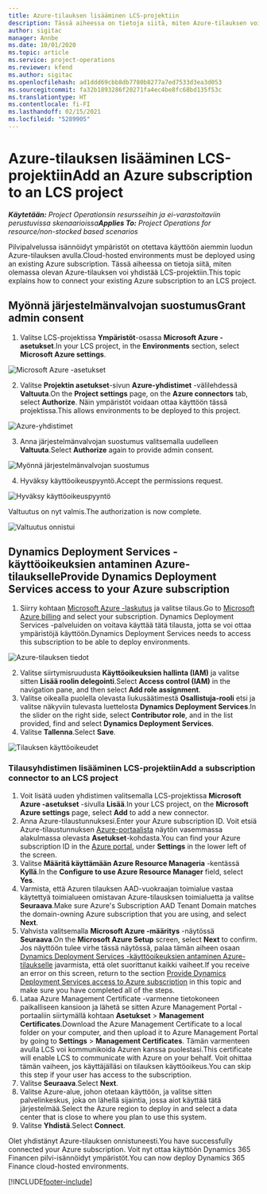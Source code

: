 ```yaml
---
title: Azure-tilauksen lisääminen LCS-projektiin
description: Tässä aiheessa on tietoja siitä, miten Azure-tilauksen voi yhdistää LCS-projektiin.
author: sigitac
manager: Annbe
ms.date: 10/01/2020
ms.topic: article
ms.service: project-operations
ms.reviewer: kfend
ms.author: sigitac
ms.openlocfilehash: ad1ddd69cbb8db7780b8277a7ed7533d3ea3d053
ms.sourcegitcommit: fa32b1893286f20271fa4ec4be8fc68bd135f53c
ms.translationtype: HT
ms.contentlocale: fi-FI
ms.lasthandoff: 02/15/2021
ms.locfileid: "5289905"
---
```

# <a name="add-an-azure-subscription-to-an-lcs-project"></a><span data-ttu-id="b762d-103">Azure-tilauksen lisääminen LCS-projektiin</span><span class="sxs-lookup"><span data-stu-id="b762d-103">Add an Azure subscription to an LCS project</span></span>

<span data-ttu-id="b762d-104">_**Käytetään:** Project Operationsin resursseihin ja ei-varastoitaviin perustuvissa skenaarioissa_</span><span class="sxs-lookup"><span data-stu-id="b762d-104">_**Applies To:** Project Operations for resource/non-stocked based scenarios_</span></span>

<span data-ttu-id="b762d-105">Pilvipalvelussa isännöidyt ympäristöt on otettava käyttöön aiemmin luodun Azure-tilauksen avulla.</span><span class="sxs-lookup"><span data-stu-id="b762d-105">Cloud-hosted environments must be deployed using an existing Azure subscription.</span></span> <span data-ttu-id="b762d-106">Tässä aiheessa on tietoja siitä, miten olemassa olevan Azure-tilauksen voi yhdistää LCS-projektiin.</span><span class="sxs-lookup"><span data-stu-id="b762d-106">This topic explains how to connect your existing Azure subscription to an LCS project.</span></span> 

## <a name="grant-admin-consent"></a><span data-ttu-id="b762d-107">Myönnä järjestelmänvalvojan suostumus</span><span class="sxs-lookup"><span data-stu-id="b762d-107">Grant admin consent</span></span>

1. <span data-ttu-id="b762d-108">Valitse LCS-projektissa **Ympäristöt**-osassa **Microsoft Azure -asetukset**.</span><span class="sxs-lookup"><span data-stu-id="b762d-108">In your LCS project, in the **Environments** section, select **Microsoft Azure settings**.</span></span>

![Microsoft Azure -asetukset](./media/1MicrosoftAzureSettings.png)

2. <span data-ttu-id="b762d-110">Valitse **Projektin asetukset**-sivun **Azure-yhdistimet** -välilehdessä **Valtuuta**.</span><span class="sxs-lookup"><span data-stu-id="b762d-110">On the **Project settings** page, on the **Azure connectors** tab, select **Authorize**.</span></span> <span data-ttu-id="b762d-111">Näin ympäristöt voidaan ottaa käyttöön tässä projektissa.</span><span class="sxs-lookup"><span data-stu-id="b762d-111">This allows environments to be deployed to this project.</span></span>

![Azure-yhdistimet](./media/2AzureConnectors.png)

3. <span data-ttu-id="b762d-113">Anna järjestelmänvalvojan suostumus valitsemalla uudelleen **Valtuuta**.</span><span class="sxs-lookup"><span data-stu-id="b762d-113">Select **Authorize** again to provide admin consent.</span></span>

![Myönnä järjestelmänvalvojan suostumus](./media/3GrantAdminConsent.png)

4. <span data-ttu-id="b762d-115">Hyväksy käyttöoikeuspyyntö.</span><span class="sxs-lookup"><span data-stu-id="b762d-115">Accept the permissions request.</span></span>

![Hyväksy käyttöoikeuspyyntö](./media/4AcceptPermissionRequest.png)

<span data-ttu-id="b762d-117">Valtuutus on nyt valmis.</span><span class="sxs-lookup"><span data-stu-id="b762d-117">The authorization is now complete.</span></span> 

![Valtuutus onnistui](./media/5AuthorizationComplete.png)

## <a name="provide-dynamics-deployment-services-access-to-your-azure-subscription"></a><a name="provide"></a><span data-ttu-id="b762d-119">Dynamics Deployment Services -käyttöoikeuksien antaminen Azure-tilaukselle</span><span class="sxs-lookup"><span data-stu-id="b762d-119">Provide Dynamics Deployment Services access to your Azure subscription</span></span>

1. <span data-ttu-id="b762d-120">Siirry kohtaan [Microsoft Azure -laskutus](https://portal.azure.com/#blade/Microsoft\_Azure\_Billing/SubscriptionsBlade) ja valitse tilaus.</span><span class="sxs-lookup"><span data-stu-id="b762d-120">Go to [Microsoft Azure billing](https://portal.azure.com/#blade/Microsoft\_Azure\_Billing/SubscriptionsBlade) and select your subscription.</span></span> <span data-ttu-id="b762d-121">Dynamics Deployment Services -palveluiden on voitava käyttää tätä tilausta, jotta se voi ottaa ympäristöjä käyttöön.</span><span class="sxs-lookup"><span data-stu-id="b762d-121">Dynamics Deployment Services needs to access this subscription to be able to deploy environments.</span></span>

![Azure-tilauksen tiedot](./media/6AzureSubscription.png)

2. <span data-ttu-id="b762d-123">Valitse siirtymisruudusta **Käyttöoikeuksien hallinta (IAM)** ja valitse sitten **Lisää roolin delegointi**.</span><span class="sxs-lookup"><span data-stu-id="b762d-123">Select **Access control (IAM)** in the navigation pane, and then select **Add role assignment**.</span></span>
3. <span data-ttu-id="b762d-124">Valitse oikealla puolella olevasta liukusäätimestä **Osallistuja-rooli**  etsi ja valitse näkyviin tulevasta luettelosta **Dynamics Deployment Services**.</span><span class="sxs-lookup"><span data-stu-id="b762d-124">In the slider on the right side, select **Contributor role**, and in the list provided, find and select **Dynamics Deployment Services**.</span></span> 
4. <span data-ttu-id="b762d-125">Valitse **Tallenna**.</span><span class="sxs-lookup"><span data-stu-id="b762d-125">Select **Save**.</span></span>

![Tilauksen käyttöoikeudet](./media/7SubscriptionAccess.png)

### <a name="add-a-subscription-connector-to-an-lcs-project"></a><span data-ttu-id="b762d-127">Tilausyhdistimen lisääminen LCS-projektiin</span><span class="sxs-lookup"><span data-stu-id="b762d-127">Add a subscription connector to an LCS project</span></span>

1. <span data-ttu-id="b762d-128">Voit lisätä uuden yhdistimen valitsemalla LCS-projektissa **Microsoft Azure -asetukset** -sivulla **Lisää**.</span><span class="sxs-lookup"><span data-stu-id="b762d-128">In your LCS project, on the **Microsoft Azure settings** page, select **Add** to add a new connector.</span></span>
2. <span data-ttu-id="b762d-129">Anna Azure-tilaustunnuksesi.</span><span class="sxs-lookup"><span data-stu-id="b762d-129">Enter your Azure subscription ID.</span></span> <span data-ttu-id="b762d-130">Voit etsiä Azure-tilaustunnuksen [Azure-portaalista](https://ms.portal.azure.com/) näytön vasemmassa alakulmassa olevasta **Asetukset**-kohdasta.</span><span class="sxs-lookup"><span data-stu-id="b762d-130">You can find your Azure subscription ID in the [Azure portal](https://ms.portal.azure.com/), under  **Settings**  in the lower left of the screen.</span></span>
3. <span data-ttu-id="b762d-131">Valitse **Määritä käyttämään Azure Resource Manageria** -kentässä **Kyllä**.</span><span class="sxs-lookup"><span data-stu-id="b762d-131">In the **Configure to use Azure Resource Manager** field, select **Yes**.</span></span>
4. <span data-ttu-id="b762d-132">Varmista, että Azuren tilauksen AAD-vuokraajan toimialue vastaa käytettyä toimialueen omistavan Azure-tilausksen toimialuetta ja valitse **Seuraava**.</span><span class="sxs-lookup"><span data-stu-id="b762d-132">Make sure Azure's Subscription AAD Tenant Domain matches the domain-owning Azure subscription that you are using, and select **Next**.</span></span>
5. <span data-ttu-id="b762d-133">Vahvista valitsemalla **Microsoft Azure -määritys** -näytössä **Seuraava**.</span><span class="sxs-lookup"><span data-stu-id="b762d-133">On the **Microsoft Azure Setup** screen, select **Next** to confirm.</span></span> <span data-ttu-id="b762d-134">Jos näyttöön tulee virhe tässä näytössä, palaa tämän aiheen osaan [Dynamics Deployment Services -käyttöoikeuksien antaminen Azure-tilaukselle](#provide) javarmista, että olet suorittanut kaikki vaiheet.</span><span class="sxs-lookup"><span data-stu-id="b762d-134">If you receive an error on this screen, return to the section [Provide Dynamics Deployment Services access to Azure subscription](#provide) in this topic and make sure you have completed all of the steps.</span></span>
6. <span data-ttu-id="b762d-135">Lataa Azure Management Certificate -varmenne tietokoneen paikalliseen kansioon ja lähetä se sitten Azure Management Portal -portaaliin siirtymällä kohtaan **Asetukset** > **Management Certificates**.</span><span class="sxs-lookup"><span data-stu-id="b762d-135">Download the Azure Management Certificate to a local folder on your computer, and then upload it to Azure Management Portal by going to **Settings** > **Management Certificates**.</span></span> <span data-ttu-id="b762d-136">Tämän varmenteen avulla LCS voi kommunikoida Azuren kanssa puolestasi.</span><span class="sxs-lookup"><span data-stu-id="b762d-136">This certificate will enable LCS to communicate with Azure on your behalf.</span></span> <span data-ttu-id="b762d-137">Voit ohittaa tämän vaiheen, jos käyttäjälläsi on tilauksen käyttöoikeus.</span><span class="sxs-lookup"><span data-stu-id="b762d-137">You can skip this step if your user has access to the subscription.</span></span>
7. <span data-ttu-id="b762d-138">Valitse **Seuraava**.</span><span class="sxs-lookup"><span data-stu-id="b762d-138">Select  **Next**.</span></span>
8. <span data-ttu-id="b762d-139">Valitse Azure-alue, johon otetaan käyttöön, ja valitse sitten palvelinkeskus, joka on lähellä sijaintia, jossa aiot käyttää tätä järjestelmää.</span><span class="sxs-lookup"><span data-stu-id="b762d-139">Select the Azure region to deploy in and select a data center that is close to where you plan to use this system.</span></span>
9.  <span data-ttu-id="b762d-140">Valitse **Yhdistä**.</span><span class="sxs-lookup"><span data-stu-id="b762d-140">Select  **Connect**.</span></span>

<span data-ttu-id="b762d-141">Olet yhdistänyt Azure-tilauksen onnistuneesti.</span><span class="sxs-lookup"><span data-stu-id="b762d-141">You have successfully connected your Azure subscription.</span></span> <span data-ttu-id="b762d-142">Voit nyt ottaa käyttöön Dynamics 365 Financen pilvi-isännöidyt ympäristöt.</span><span class="sxs-lookup"><span data-stu-id="b762d-142">You can now deploy Dynamics 365 Finance cloud-hosted environments.</span></span>




[!INCLUDE[footer-include](../includes/footer-banner.md)]
